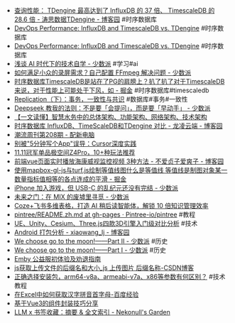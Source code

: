 - [查询性能： TDengine 最高达到了 InfluxDB 的 37 倍、 TimescaleDB 的 28.6 倍 - 涛思数据TDengine - 博客园](https://www.cnblogs.com/taosdata/p/17199193.html) #时序数据库
- [DevOps Performance: InfluxDB and TimescaleDB vs. TDengine](https://tdengine.com/devops-performance-comparison-influxdb-and-timescaledb-vs-tdengine/) #时序数据库
- [DevOps Performance: InfluxDB and TimescaleDB vs. TDengine](https://tdengine.com/devops-performance-comparison-influxdb-and-timescaledb-vs-tdengine/) #时序数据库
- [浅谈 AI 时代下的技术自学 - 少数派](https://sspai.com/post/97972) #学习#ai
- [如何满足小众的录屏需求？自己配置 FFmpeg 解决问题 - 少数派](https://sspai.com/post/76637)
- [时序数据库TimescaleDB是站在了PG的肩膀上？扒了扒了对于TimescaleDB来说，对于性能上可能处于下风，如 - 掘金](https://juejin.cn/post/7338397590008332327) #时序数据库#timescaledb
- [Replication（下）：事务，一致性与共识](https://tech.meituan.com/2022/08/25/replication-in-meituan-02.html) #数据库#事务#一致性
- [Deepseek 教我的法则：不是要「会提问」，而是要「早动手」 - 少数派](https://sspai.com/post/96150)
- [【一文读懂】智慧水务中的总体架构、功能架构、网络架构、技术架构](https://mp.weixin.qq.com/s/a9AEv0U7KkBa2STdFrgnLg)
- [时序数据库 InfluxDB、TimeScaleDB和TDengine 对比 - 龙凌云端 - 博客园](https://www.cnblogs.com/miracle-luna/p/17973749)
- [潮流周刊第208期 - 配新电脑](https://weekly.tw93.fun/posts/208-%E9%85%8D%E6%96%B0%E7%94%B5%E8%84%91/?from=https://www.fre321.com)
- [别被"5分钟写个App"误导：Cursor深度实践](https://mp.weixin.qq.com/s/JVb7-4a2XOFhfeJusaxvFg)
- [11.11冠军单品极空间Z4Pro，10+种玩法推荐](https://mp.weixin.qq.com/s/DRlM5oFFnICopoQshPkzOg)
- [前端vue页面实时播放海康威视监控视频 3种方法 - 不爱贞子爱爽子 - 博客园](https://www.cnblogs.com/shuangzikun/p/17969786/fengtao_rtsp)
- [使用mapbox-gl-js与turf.js绘制等值线图什么是等值线 等值线是制图对象某一数量指标值相等的各点连成的平滑 - 掘金](https://juejin.cn/post/7044797998177452040)
- [iPhone 加入游戏，但 USB-C 的乱纪元还没有完结 - 少数派](https://sspai.com/post/84508)
- [未来之门：在 MIX 的废墟里寻觅 - 少数派](https://sspai.com/post/92886)
- [Coze+飞书多维表格，打造 AI 稍后读智能体，解锁 10 倍知识管理效率](https://mp.weixin.qq.com/s/2q9MpHak4SKFJjUQpnnHmA)
- [pintree/README.zh.md at gh-pages · Pintree-io/pintree](https://github.com/Pintree-io/pintree/blob/gh-pages/README.zh.md) #教程
- [UE、Unity、Cesium、Three.js四款3D引擎入门级对比分析](https://mp.weixin.qq.com/s/R8rSxsTVhPi5IZK_eMqq3g) #技术
- [Android 打包分析 - xiaowang_lj - 博客园](https://www.cnblogs.com/wanglongjiang/p/17248365.html)
- [We choose go to the moon!——Part II - 少数派](https://sspai.com/post/92652) #历史
- [We choose go to the moon!——Part I - 少数派](https://sspai.com/post/92750) #历史
- [Emby 公益服初体验及劝退指南](https://mp.weixin.qq.com/s/l8XGrtqkuBCAkHQ1CYZGmA)
- [js获取上传文件的后缀名和大小_js 上传图片 后缀名称-CSDN博客](https://blog.csdn.net/qq_33988065/article/details/56841587)
- [正确选择安装包，arm64-v8a、armeabi-v7a、x86等参数有何区别？](https://mp.weixin.qq.com/s/cXjAuF1g2gLN6uaQVcYbEA) #技术教程
- [在Excel中如何获取汉字拼音首字母-百度经验](https://jingyan.baidu.com/article/0a52e3f43c3f6abf63ed7259.html)
- [基于Vue3的组件封装技巧分享](https://mp.weixin.qq.com/s/JzbPcYAMYpJvZnjAXbeaYA)
- [LLM x 书签收藏：摘要 & 全文索引 - Nekonull's Garden](https://nekonull.me/posts/llm_x_bookmark/)

